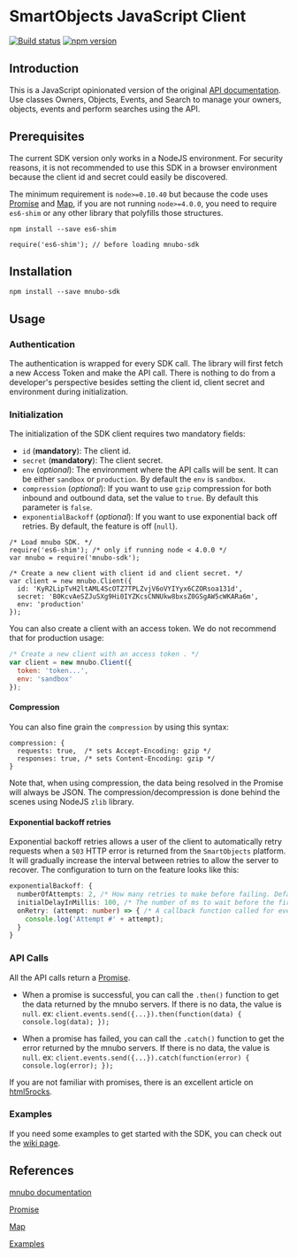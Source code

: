 # SmartObjects JavaScript Client

[![Build status](https://travis-ci.org/mnubo/smartobjects-js-client.svg?branch=master)](https://travis-ci.org/mnubo/smartobjects-js-client)
[![npm version](https://badge.fury.io/js/mnubo-sdk.svg)](https://www.npmjs.com/package/mnubo-sdk)

## Introduction

This is a JavaScript opinionated version of the original [API documentation](https://sop.mtl.mnubo.com/apps/doc/?i=t). Use classes Owners, Objects, Events, and Search to manage your owners, objects, events and perform searches using the API.

## Prerequisites

The current SDK version only works in a NodeJS environment. For security reasons, it is not recommended to use this SDK in a browser environment because the client id and secret could easily be discovered.

The minimum requirement is `node>=0.10.40` but because the code uses [Promise](https://developer.mozilla.org/en-US/docs/Mozilla/JavaScript_code_modules/Promise.jsm/Promise) and [Map](https://developer.mozilla.org/en-US/docs/Web/JavaScript/Reference/Global_Objects/Map), if you are not running `node>=4.0.0`, you need to require `es6-shim` or any other library that polyfills those structures.

    npm install --save es6-shim

    require('es6-shim'); // before loading mnubo-sdk

## Installation

    npm install --save mnubo-sdk

## Usage

### Authentication

The authentication is wrapped for every SDK call. The library will first fetch a new Access Token and make the API call. There is nothing to do from a developer's perspective besides setting the client id, client secret and environment during initialization.

### Initialization

The initialization of the SDK client requires two mandatory fields:

- `id` (**mandatory**): The client id.
- `secret` (**mandatory**): The client secret.
- `env` (*optional*): The environment where the API calls will be sent. It can be either `sandbox` or `production`. By default the `env` is `sandbox`.
- `compression` (*optional*): If you want to use `gzip` compression for both inbound and outbound data, set the value to `true`. By default this parameter is `false`.
- `exponentialBackoff` (*optional*): If you want to use exponential back off retries. By default, the feature is off (`null`).

```
/* Load mnubo SDK. */
require('es6-shim'); /* only if running node < 4.0.0 */
var mnubo = require('mnubo-sdk');

/* Create a new client with client id and client secret. */
var client = new mnubo.Client({
  id: 'KyR2LipTvH2ltAML4ScOTZ7TPLZvjV6oVYIYyx6CZORsoa131d',
  secret: 'B0KcvAeSZJuSXg9Hi0IYZKcsCNNUkw8bxsZ0GSgAW5cWKARa6m',
  env: 'production'
});
```

You can also create a client with an access token. We do not recommend that for production usage:
```js
/* Create a new client with an access token . */
var client = new mnubo.Client({
  token: 'token...',
  env: 'sandbox'
});
```

#### Compression
You can also fine grain the `compression` by using this syntax:

```
compression: {
  requests: true,  /* sets Accept-Encoding: gzip */
  responses: true, /* sets Content-Encoding: gzip */
}
```

Note that, when using compression, the data being resolved in the Promise will always be JSON. The compression/decompression is done behind the scenes using NodeJS `zlib` library.

#### Exponential backoff retries
Exponential backoff retries allows a user of the client to automatically retry requests when a `503` HTTP error is returned from the `SmartObjects` platform. It will gradually increase the interval between retries to allow the server to recover. The configuration to turn on the feature looks like this:

```typescript
exponentialBackoff: {
  numberOfAttempts: 2, /* How many retries to make before failing. Default to 5 if undefined. */
  initialDelayInMillis: 100, /* The number of ms to wait before the first retry. Default to 500 if undefined. */
  onRetry: (attempt: number) => { /* A callback function called for every retry. Default to nothing if undefined. */
    console.log('Attempt #' + attempt);
  }
}
```

### API Calls

All the API calls return a [Promise](https://developer.mozilla.org/en-US/docs/Mozilla/JavaScript_code_modules/Promise.jsm/Promise).

- When a promise is successful, you can call the `.then()` function to get the data returned by the mnubo servers. If there is no data, the value is `null`. ex: `client.events.send({...}).then(function(data) { console.log(data); });`

- When a promise has failed, you can call the `.catch()` function to get the error returned by the mnubo servers. If there is no data, the value is `null`. ex: `client.events.send({...}).catch(function(error) { console.log(error); });`

If you are not familiar with promises, there is an excellent article on [html5rocks](http://www.html5rocks.com/en/tutorials/es6/promises/).

### Examples

If you need some examples to get started with the SDK, you can check out the [wiki page](https://github.com/mnubo/mnubo-js-sdk/wiki/Examples).

## References

[mnubo documentation](https://sop.mtl.mnubo.com/apps/doc/?i=t)

[Promise](https://developer.mozilla.org/en-US/docs/Mozilla/JavaScript_code_modules/Promise.jsm/Promise)

[Map](https://developer.mozilla.org/en-US/docs/Web/JavaScript/Reference/Global_Objects/Map)

[Examples](https://github.com/mnubo/mnubo-js-sdk/wiki/Examples)
